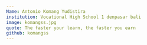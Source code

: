 ```yaml
---
Name: Antonio Komang Yudistira
institution: Vocational High School 1 denpasar bali
image: komangss.jpg 
quote: The faster your learn, the faster you earn
github: komangss
---
```

